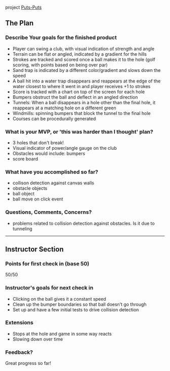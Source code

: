 project
[Puts-Puts](https://github.com/brennanholtzclaw/game_time)

## The Plan

### Describe Your goals for the finished product
* Player can swing a club, with visual indication of strength and angle
* Terrain can be flat or angled, indicated by a gradient for the hills
* Strokes are tracked and scored once a ball makes it to the hole (golf scoring, with points based on being over par)
* Sand trap is indicated by a different color/gradient and slows down the speed
* A ball hit into a water trap disappears and reappears at the edge of the water closest to where it went in and player receives +1 to strokes
* Score is tracked with a chart on top of the screen for each hole
* Bumpers obstruct the ball and deflect in an angled direction
* Tunnels: When a ball disappears in a hole other than the final hole, it reappears at a matching hole on a different green
* Windmills: spinning bumpers that block the tunnel to the final hole
* Courses can be procedurally generated

### What is your MVP, or 'this was harder than I thought' plan?
* 3 holes that don't break!
* Visual indicator of power/angle gauge on the club
* Obstacles would include: bumpers
* score board

### What have you accomplished so far?
* collison detection against canvas walls
* obstacle objects
* ball object
* ball move on click event

### Questions, Comments, Concerns?
* problems related to collision detection against obstacles. Is it due to tunneling
-----
## Instructor Section

### Points for first check in (base 50)

50/50

### Instructor's goals for next check in


- Clicking on the ball gives it a constant speed
- Clean up the bumper boundaries so that ball doesn’t go through
- Set up and have a few initial tests to drive collision detection

### Extensions

- Stops at the hole and game in some way reacts
- Slowing down over time

### Feedback?

Great progress so far!
